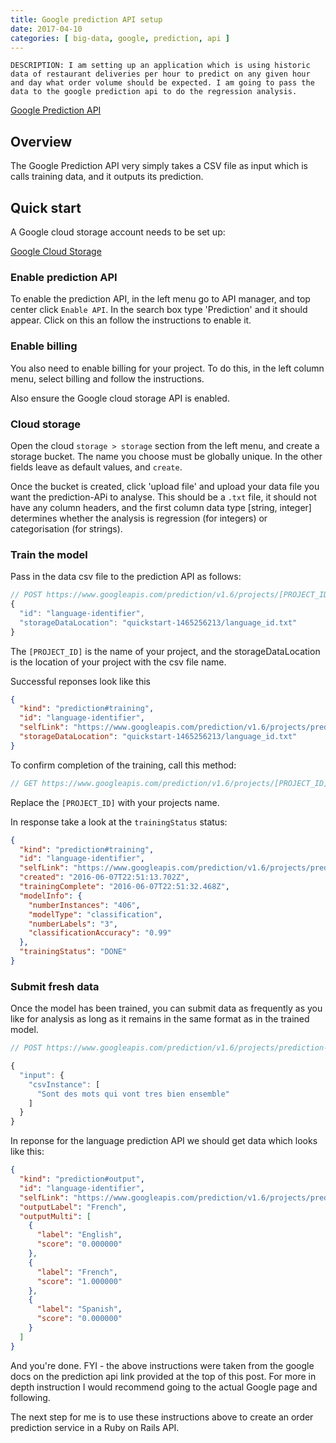 ```yaml
---
title: Google prediction API setup
date: 2017-04-10
categories: [ big-data, google, prediction, api ]
---
```


    DESCRIPTION: I am setting up an application which is using historic data of restaurant deliveries per hour to predict on any given hour and day what order volume should be expected. I am going to pass the data to the google prediction api to do the regression analysis.

<a class="main-link" href="https://cloud.google.com/prediction/docs/">Google Prediction API</a>

## Overview

The Google Prediction API very simply takes a CSV file as input which is calls training data, and it outputs its prediction.


## Quick start

A Google cloud storage account needs to be set up:

<a class="main-link" href="https://console.cloud.google.com/">Google Cloud Storage</a>

### Enable prediction API

To enable the prediction API, in the left menu go to API manager, and top center click `Enable API`. In the search box type 'Prediction' and it should appear. Click on this an follow the instructions to enable it.

### Enable billing

You also need to enable billing for your project. To do this, in the left column menu, select billing and follow the instructions.

Also ensure the Google cloud storage API is enabled.

### Cloud storage

Open the cloud `storage > storage` section from the left menu, and create a storage bucket. The name you choose must be globally unique. In the other fields leave as default values, and `create`.

Once the bucket is created, click 'upload file' and upload your data file you want the prediction-APi to analyse. This should be a `.txt` file, it should not have any column headers, and the first column data type [string, integer] determines whether the analysis is regression (for integers) or categorisation (for strings).

### Train the model

Pass in the data csv file to the prediction API as follows:

``` javascript
// POST https://www.googleapis.com/prediction/v1.6/projects/[PROJECT_ID]/trainedmodels
{
  "id": "language-identifier",
  "storageDataLocation": "quickstart-1465256213/language_id.txt"
}
```

The `[PROJECT_ID]` is the name of your project, and the storageDataLocation is the location of your project with the csv file name.

Successful reponses look like this

``` json
{
  "kind": "prediction#training",
  "id": "language-identifier",
  "selfLink": "https://www.googleapis.com/prediction/v1.6/projects/prediction-docs/trainedmodels/language-identifier",
  "storageDataLocation": "quickstart-1465256213/language_id.txt"
}
```

To confirm completion of the training, call this method:

``` javascript
// GET https://www.googleapis.com/prediction/v1.6/projects/[PROJECT_ID]/trainedmodels/language-identifier
```

Replace the `[PROJECT_ID]` with your projects name.

In response take a look at the `trainingStatus` status:

``` json
{
  "kind": "prediction#training",
  "id": "language-identifier",
  "selfLink": "https://www.googleapis.com/prediction/v1.6/projects/prediction-docs/trainedmodels/language-identifier",
  "created": "2016-06-07T22:51:13.702Z",
  "trainingComplete": "2016-06-07T22:51:32.468Z",
  "modelInfo": {
    "numberInstances": "406",
    "modelType": "classification",
    "numberLabels": "3",
    "classificationAccuracy": "0.99"
  },
  "trainingStatus": "DONE"
}
```

### Submit fresh data

Once the model has been trained, you can submit data as frequently as you like for analysis as long as it remains in the same format as in the trained model.

``` javascript
// POST https://www.googleapis.com/prediction/v1.6/projects/prediction-docs/trainedmodels/language-identifier/predict

{
  "input": {
    "csvInstance": [
      "Sont des mots qui vont tres bien ensemble"
    ]
  }
}
```

In reponse for the language prediction API we should get data which looks like this:

``` json
{
  "kind": "prediction#output",
  "id": "language-identifier",
  "selfLink": "https://www.googleapis.com/prediction/v1.6/projects/prediction-docs/trainedmodels/language-identifier/predict",
  "outputLabel": "French",
  "outputMulti": [
    {
      "label": "English",
      "score": "0.000000"
    },
    {
      "label": "French",
      "score": "1.000000"
    },
    {
      "label": "Spanish",
      "score": "0.000000"
    }
  ]
}
```

And you're done. FYI - the above instructions were taken from the google docs on the prediction api link provided at the top of this post. For more in depth instruction I would recommend going to the actual Google page and following.

The next step for me is to use these instructions above to create an order prediction service in a Ruby on Rails API.
